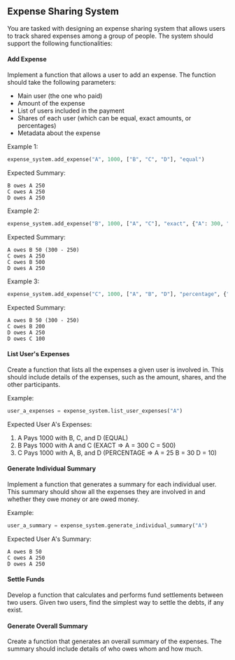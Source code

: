 ## Expense Sharing System

You are tasked with designing an expense sharing system that allows users to track shared expenses among a group of people. The system should support the following functionalities:

#### Add Expense

Implement a function that allows a user to add an expense. The function should take the following parameters:

- Main user (the one who paid)
- Amount of the expense
- List of users included in the payment
- Shares of each user (which can be equal, exact amounts, or percentages)
- Metadata about the expense

Example 1: 
```python
expense_system.add_expense("A", 1000, ["B", "C", "D"], "equal")
```
Expected Summary:
```
B owes A 250
C owes A 250
D owes A 250
```

Example 2:
```python
expense_system.add_expense("B", 1000, ["A", "C"], "exact", {"A": 300, "C": 500})
```
Expected Summary:
```
A owes B 50 (300 - 250)
C owes A 250
C owes B 500
D owes A 250
```

Example 3:
```python
expense_system.add_expense("C", 1000, ["A", "B", "D"], "percentage", {"A": 25, "B": 30, "D": 10})
```
Expected Summary:
```
A owes B 50 (300 - 250)
C owes B 200
D owes A 250
D owes C 100
```

#### List User's Expenses

Create a function that lists all the expenses a given user is involved in. This should include details of the expenses, such as the amount, shares, and the other participants.

Example:
```python
user_a_expenses = expense_system.list_user_expenses("A")
```
Expected User A's Expenses:
1. A Pays 1000 with B, C, and D (EQUAL)
2. B Pays 1000 with A and C (EXACT => A = 300 C = 500)
3. C Pays 1000 with A, B, and D (PERCENTAGE => A = 25 B = 30 D = 10)

#### Generate Individual Summary

Implement a function that generates a summary for each individual user. This summary should show all the expenses they are involved in and whether they owe money or are owed money.

Example:
```python
user_a_summary = expense_system.generate_individual_summary("A")
```
Expected User A's Summary:
```
A owes B 50
C owes A 250
D owes A 250
```

#### Settle Funds

Develop a function that calculates and performs fund settlements between two users. Given two users, find the simplest way to settle the debts, if any exist.

#### Generate Overall Summary

Create a function that generates an overall summary of the expenses. The summary should include details of who owes whom and how much.
